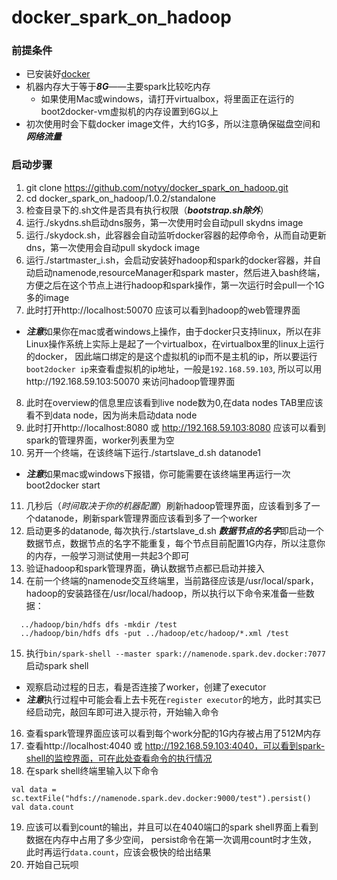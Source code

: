 # docker_spark_on_hadoop

### 前提条件
* 已安装好[docker](www.docker.com)
* 机器内存大于等于***8G***——主要spark比较吃内存
  * 如果使用Mac或windows，请打开virtualbox，将里面正在运行的boot2docker-vm虚拟机的内存设置到6G以上
* 初次使用时会下载docker image文件，大约1G多，所以注意确保磁盘空间和***网络流量***

### 启动步骤
1. git clone https://github.com/notyy/docker_spark_on_hadoop.git
2. cd docker_spark_on_hadoop/1.0.2/standalone
3. 检查目录下的.sh文件是否具有执行权限（***bootstrap.sh除外***）
4. 运行./skydns.sh启动dns服务，第一次使用时会自动pull skydns image
5. 运行./skydock.sh，此容器会自动监听docker容器的起停命令，从而自动更新dns，第一次使用会自动pull skydock image
6. 运行./startmaster_i.sh，会启动安装好hadoop和spark的docker容器，并自动启动namenode,resourceManager和spark master，然后进入bash终端，方便之后在这个节点上进行hadoop和spark操作，第一次运行时会pull一个1G多的image
7. 此时打开http://localhost:50070 应该可以看到hadoop的web管理界面
  * ***注意***如果你在mac或者windows上操作，由于docker只支持linux，所以在非Linux操作系统上实际上是起了一个virtualbox，在virtualbox里的linux上运行的docker，
  因此端口绑定的是这个虚拟机的ip而不是主机的ip，所以要运行`boot2docker ip`来查看虚拟机的ip地址，一般是`192.168.59.103`, 所以可以用http://192.168.59.103:50070 来访问hadoop管理界面
8. 此时在overview的信息里应该看到live node数为0,在data nodes TAB里应该看不到data node，因为尚未启动data node
9. 此时打开http://localhost:8080 或 http://192.168.59.103:8080 应该可以看到spark的管理界面，worker列表里为空
10. 另开一个终端，在该终端下运行./startslave_d.sh datanode1
  * ***注意***如果mac或windows下报错，你可能需要在该终端里再运行一次boot2docker start
11. 几秒后（*时间取决于你的机器配置*）刷新hadoop管理界面，应该看到多了一个datanode，刷新spark管理界面应该看到多了一个worker
12. 启动更多的datanode, 每次执行./startslave_d.sh ***数据节点的名字***即启动一个数据节点，数据节点的名字不能重复，每个节点目前配置1G内存，所以注意你的内存，一般学习测试使用一共起3个即可
13. 验证hadoop和spark管理界面，确认数据节点都已启动并接入
14. 在前一个终端的namenode交互终端里，当前路径应该是/usr/local/spark，hadoop的安装路径在/usr/local/hadoop，所以执行以下命令来准备一些数据：
  ```
    ../hadoop/bin/hdfs dfs -mkdir /test
    ../hadoop/bin/hdfs dfs -put ../hadoop/etc/hadoop/*.xml /test
  ```
15. 执行`bin/spark-shell --master spark://namenode.spark.dev.docker:7077`启动spark shell
  * 观察启动过程的日志，看是否连接了worker，创建了executor
  * ***注意***执行过程中可能会看上去卡死在`register executor`的地方，此时其实已经启动完，敲回车即可进入提示符，开始输入命令
16. 查看spark管理界面应该可以看到每个work分配的1G内存被占用了512M内存
17. 查看http://localhost:4040 或 http://192.168.59.103:4040，可以看到spark-shell的监控界面，可在此处查看命令的执行情况
18. 在spark shell终端里输入以下命令

```
val data = sc.textFile("hdfs://namenode.spark.dev.docker:9000/test").persist()
val data.count
```

19. 应该可以看到count的输出，并且可以在4040端口的spark shell界面上看到数据在内存中占用了多少空间， persist命令在第一次调用count时才生效， 此时再运行`data.count`，应该会极快的给出结果
20. 开始自己玩呗
